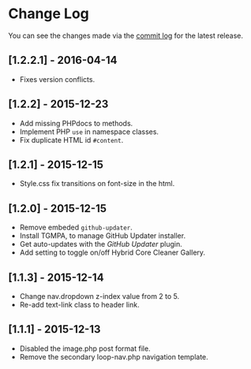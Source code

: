 # Change Log

You can see the changes made via the [commit log](https://github.com/thefrosty/The-One-Theme/commits/master) for the latest release.

## [1.2.2.1] - 2016-04-14

* Fixes version conflicts.

## [1.2.2] - 2015-12-23

* Add missing PHPdocs to methods.
* Implement PHP `use` in namespace classes.
* Fix duplicate HTML id `#content`.

## [1.2.1] - 2015-12-15

* Style.css fix transitions on font-size in the html.

## [1.2.0] - 2015-12-15

* Remove embeded `github-updater`.
* Install TGMPA, to manage GitHub Updater installer.
* Get auto-updates with the *GitHub Updater* plugin.
* Add setting to toggle on/off Hybrid Core Cleaner Gallery.

## [1.1.3] - 2015-12-14

* Change nav.dropdown z-index value from 2 to 5.
* Re-add text-link class to header link.

## [1.1.1] - 2015-12-13

* Disabled the image.php post format file.
* Remove the secondary loop-nav.php navigation template.